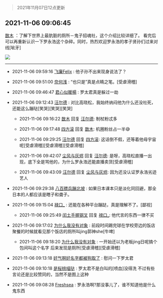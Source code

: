 > 2021年11月07日12点更新
<link rel="stylesheet" href="https://cdn.jsdelivr.net/gh/taotie6/sampleJSON@main/css/photo_show.css">
<meta name="referrer" content="no-referrer" />


 ## 2021-11-06 09:06:45 

 [㪚木](https://www.coolapk.com/feed/31255224?shareKey=OGYzMjgwNGRlZGJhNjE4NWRkNzY~) ：了解下世界上最肮脏的厕所－鬼子招魂社，这个介绍比较详细了。
看完后可以再重新认识一下罗永浩这个杂碎。同时，热烈欢迎罗永浩的孝子贤孙们过来对线[呲牙] 

<div class="album">
<img class="img-item" src="https://image.coolapk.com/feed/2021/1106/09/1081091_3d4f3b48_0804_8418@640x271.jpeg" />
</div>

 ------- 

- 2021-11-06 09:59:16 [飞廉Felix](uid=900024) : 他子孙不出来现身说法了？ 

- 2021-11-06 09:51:00 [奈何浅](uid=1884562) : “也只是”真是点睛之笔。[受虐滑稽] 

- 2021-11-06 09:46:47 [君心似暖楊](uid=3303409) : 罗太君真是躲过一劫 

- 2021-11-06 09:12:43 [汪尔德](uid=1595236) : 对比高晓松，我始终纳闷他为什么还没社死，还能这么蹦哒[笑哭][笑哭][笑哭] 

    - 2021-11-06 09:16:22 [㪚木](uid=1081091) 回复 [汪尔德](uid=1595236): 制杖粉忒多 

    - 2021-11-06 09:17:48 [四方滚](uid=851755) 回复 [㪚木](uid=1081091): 机圈粉丝占一半😅 

    - 2021-11-06 09:29:25 [汪尔德](uid=1595236) 回复 [四方滚](uid=851755): 这话倒不假，还等着他母宇宙呢[受虐滑稽][受虐滑稽][受虐滑稽] 

    - 2021-11-06 09:42:07 [尘风与灰烬](uid=15331663) 回复 [汪尔德](uid=1595236): 是呀，高晓松直播一出现，底下全是骂他的，为什么罗永浩还能直播卖货[受虐滑稽] 

    - 2021-11-06 09:43:09 [汪尔德](uid=1595236) 回复 [尘风与灰烬](uid=15331663): 因为还没认证罗永浩劣迹艺人 

- 2021-11-06 09:29:38 [八百膘兵蹦北坡](uid=1105274) : 如果日本课本只是淡化同回避，那全日本的人都应该是瞎子和聋子。 

- 2021-11-06 09:15:04 [禄口_](uid=1005884) : 还能在各种平台蹦跶，真是理解不了。[鄙视] 

    - 2021-11-06 09:25:49 [闰土手握钢叉](uid=3177928) 回复 [禄口_](uid=1005884): 他代言的东西一律不买 

- 2021-11-06 09:17:02 [为什么我没有对象](uid=2236988) : 前段时间踢完球在学校旁边的饭店聚餐的时候就看见那个饭店的厕所叫jing郭神she[牛啤] 

    - 2021-11-06 09:18:20 [为什么我没有对象](uid=2236988) : 一开始还以为老板jing日呢搞个包间叫这个名字 后来发现是厕所[受虐滑稽][受虐滑稽] 

- 2021-11-06 09:13:18 [好气啊好名字都被狗取了](uid=1229616) : 慰问一下罗太君 

- 2021-11-06 09:10:18 [是桜桃喵哒](uid=3800103) : 罗太君不是白叫的[喷血]没得洗
不过有些言论还是比较赞同的，当然不是图上这种 

- 2021-11-06 09:08:28 [Freshsea](uid=1997345) : 罗永浩啊?那没事儿了，谁不知道他是什么鬼东西 

